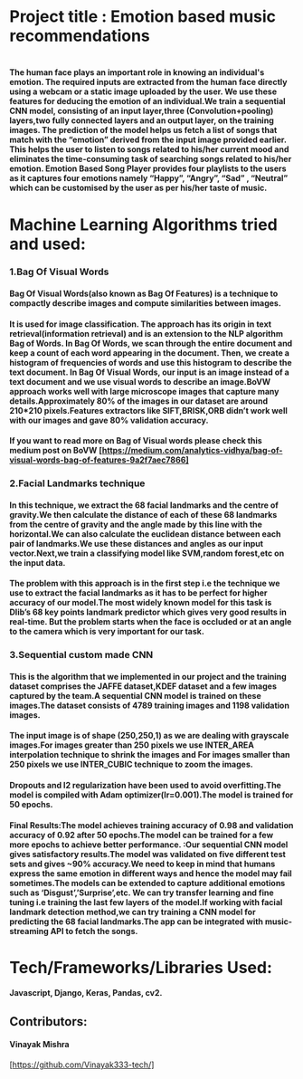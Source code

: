 # Project title : Emotion based music recommendations<h1>


#### The human face plays an important role in knowing an individual's emotion. The required inputs are extracted from the human face directly using a webcam or a static image uploaded by the user. We use these features for  deducing the emotion of an individual.We train a sequential CNN model, consisting of an input layer,three (Convolution+pooling) layers,two fully connected layers and an output layer, on the training images. The prediction of the model helps us  fetch a list of songs that match with the “emotion” derived from the input image provided earlier. This helps the user to listen to songs related to his/her current mood and eliminates the time-consuming task of searching songs related to his/her emotion. Emotion Based Song Player provides four playlists to the users as it captures four emotions namely “Happy”, “Angry”, “Sad” , “Neutral” which can be customised by the user as per his/her taste of music.
# Machine Learning Algorithms tried and used: 


### 1.Bag Of Visual Words
#### Bag Of Visual Words(also known as Bag Of Features) is a technique to compactly describe images and compute similarities between images.
#### It is used for image classification. The approach has its origin in text retrieval(information retrieval) and is an extension to the NLP algorithm Bag of Words. In Bag Of Words, we scan through the entire document and keep a count of each word appearing in the document. Then, we create a histogram of frequencies of words and use this histogram to describe the text document. In Bag Of Visual Words, our input is an image instead of a text document and we use visual words to describe an image.BoVW approach works well with large microscope images that capture many details.Approximately 80% of the images in our dataset are around 210*210 pixels.Features extractors like SIFT,BRISK,ORB didn’t work well with our images and gave 80% validation accuracy.
#### If you want to read more on Bag of Visual words please check this medium post on BoVW [https://medium.com/analytics-vidhya/bag-of-visual-words-bag-of-features-9a2f7aec7866]

### 2.Facial Landmarks technique
#### In this technique, we extract the 68 facial landmarks and the centre of gravity.We then calculate the distance of each of these 68 landmarks from the centre of gravity and the angle made by this line with the horizontal.We can also calculate the euclidean distance between each pair of landmarks.We use these distances and angles as our input vector.Next,we train a classifying model like SVM,random forest,etc on the input data.
#### The problem with this approach is in the first step i.e the technique we use to extract the facial landmarks as it has to be perfect for higher accuracy of our model.The most widely known model for this task is Dlib’s 68 key points landmark predictor which gives very good results in real-time. But the problem starts when the face is occluded or at an angle to the camera which is very important for our task.

### 3.Sequential custom made CNN
#### This is the algorithm that we implemented in our project and the training dataset comprises the JAFFE dataset,KDEF dataset and a few images captured by the team.A sequential CNN model is trained on these images.The dataset consists of 4789 training images and 1198 validation images.
#### The input image is of shape (250,250,1) as we are dealing with grayscale images.For images greater than 250 pixels we use INTER_AREA interpolation technique to shrink the images and For images smaller than 250 pixels we use INTER_CUBIC technique to zoom the images.
#### Dropouts and l2 regularization have been used to avoid overfitting.The model is compiled with Adam optimizer(lr=0.001).The model is trained for 50 epochs.
#### Final Results:The model achieves training accuracy of 0.98 and validation accuracy of 0.92 after 50 epochs.The model can be trained for a few more epochs to achieve better performance. :Our sequential CNN model gives satisfactory results.The model was validated on five different test sets and gives ~90% accuracy.We need to keep in mind that humans express the same emotion in different ways and hence the model may fail sometimes.The models can be extended to capture additional emotions such as ‘Disgust’,’Surprise’,etc. We can try transfer learning and fine tuning i.e training the last few layers of the model.If working with facial landmark detection method,we can try training a CNN model for predicting the 68 facial landmarks.The app can be integrated with music-streaming API to fetch the songs.


# Tech/Frameworks/Libraries Used:
#### Javascript, Django, Keras, Pandas, cv2.




## Contributors:
#### Vinayak Mishra
[https://github.com/Vinayak333-tech/]

